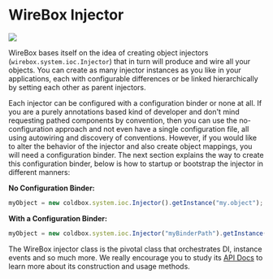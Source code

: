 # WireBox Injector

![](../../.gitbook/assets/injector\_diuniverse.jpg)

WireBox bases itself on the idea of creating object injectors (`wirebox.system.ioc.Injector`) that in turn will produce and wire all your objects. You can create as many injector instances as you like in your applications, each with configurable differences or be linked hierarchically by setting each other as parent injectors.

Each injector can be configured with a configuration binder or none at all. If you are a purely annotations based kind of developer and don't mind requesting pathed components by convention, then you can use the no-configuration approach and not even have a single configuration file, all using autowiring and discovery of conventions. However, if you would like to alter the behavior of the injector and also create object mappings, you will need a configuration binder. The next section explains the way to create this configuration binder, below is how to startup or bootstrap the injector in different manners:

**No Configuration Binder:**

```javascript
myObject = new coldbox.system.ioc.Injector().getInstance("my.object");
```

**With a Configuration Binder:**

```javascript
myObject = new coldbox.system.ioc.Injector("myBinderPath").getInstance("CoolObject");
```

The WireBox injector class is the pivotal class that orchestrates DI, instance events and so much more. We really encourage you to study its [API Docs](http://www.coldbox.org/api) to learn more about its construction and usage methods.
